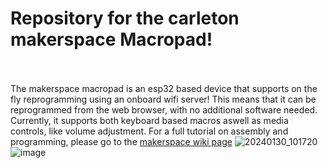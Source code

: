 # Repository for the carleton makerspace Macropad! <br><br>
The makerspace macropad is an esp32 based device that supports on the fly reprogramming using an onboard wifi server! This means that it can be reprogrammed from the web browser, with no additional software needed. Currently, it supports both keyboard based macros aswell as media controls, like volume adjustment. For a full tutorial on assembly and programming, please go to the [makerspace wiki page]([url](https://makerspace.cc/Macropad))
![20240130_101720](https://github.com/Marshall-J2698/Makerpad/assets/144924070/83a9be05-4a15-42b1-bef0-ea1548a44593)
![image](https://github.com/Marshall-J2698/Makerpad/assets/144924070/64733525-ae1b-49eb-bef8-91369a2dea2f)

